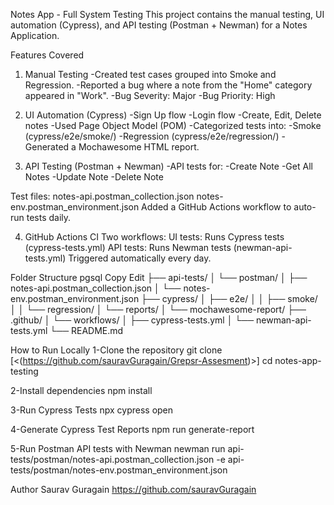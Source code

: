 Notes App - Full System Testing
This project contains the manual testing, UI automation (Cypress), and API testing (Postman + Newman) for a Notes Application.

 Features Covered
1. Manual Testing
-Created test cases grouped into Smoke and Regression.
-Reported a bug where a note from the "Home" category appeared in "Work".
-Bug Severity: Major
-Bug Priority: High

2. UI Automation (Cypress)
-Sign Up flow
-Login flow
-Create, Edit, Delete notes
-Used Page Object Model (POM)
-Categorized tests into:
-Smoke (cypress/e2e/smoke/)
-Regression (cypress/e2e/regression/)
-Generated a Mochawesome HTML report.

3. API Testing (Postman + Newman)
-API tests for:
-Create Note
-Get All Notes
-Update Note
-Delete Note

Test files:
notes-api.postman_collection.json
notes-env.postman_environment.json
Added a GitHub Actions workflow to auto-run tests daily.

4. GitHub Actions CI
Two workflows:
UI tests: Runs Cypress tests (cypress-tests.yml)
API tests: Runs Newman tests (newman-api-tests.yml)
Triggered automatically every day.

Folder Structure
pgsql
Copy
Edit
├── api-tests/
│   └── postman/
│       ├── notes-api.postman_collection.json
│       └── notes-env.postman_environment.json
├── cypress/
│   ├── e2e/
│   │   ├── smoke/
│   │   └── regression/
│   └── reports/
│       └── mochawesome-report/
├── .github/
│   └── workflows/
│       ├── cypress-tests.yml
│       └── newman-api-tests.yml
└── README.md

 How to Run Locally
1-Clone the repository
git clone [<(https://github.com/sauravGuragain/Grepsr-Assesment)>]
cd notes-app-testing

2-Install dependencies
npm install

3-Run Cypress Tests
npx cypress open

4-Generate Cypress Test Reports 
npm run generate-report

5-Run Postman API tests with Newman
newman run api-tests/postman/notes-api.postman_collection.json -e api-tests/postman/notes-env.postman_environment.json

Author
Saurav Guragain
https://github.com/sauravGuragain